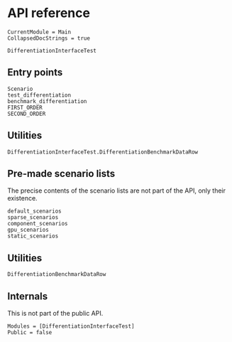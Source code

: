 # API reference

```@meta
CurrentModule = Main
CollapsedDocStrings = true
```

```@docs
DifferentiationInterfaceTest
```

## Entry points

```@docs
Scenario
test_differentiation
benchmark_differentiation
FIRST_ORDER
SECOND_ORDER
```

## Utilities

```@docs
DifferentiationInterfaceTest.DifferentiationBenchmarkDataRow
```

## Pre-made scenario lists

The precise contents of the scenario lists are not part of the API, only their existence.

```@docs
default_scenarios
sparse_scenarios
component_scenarios
gpu_scenarios
static_scenarios
```

## Utilities

```@docs
DifferentiationBenchmarkDataRow
```

## Internals

This is not part of the public API.

```@autodocs
Modules = [DifferentiationInterfaceTest]
Public = false
```
